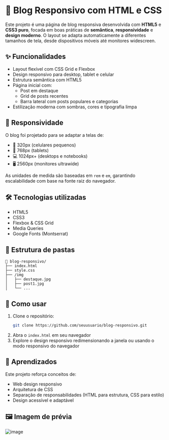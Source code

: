 # 📘 Blog Responsivo com HTML e CSS

Este projeto é uma página de blog responsiva desenvolvida com **HTML5** e **CSS3 puro**, focada em boas práticas de **semântica**, **responsividade** e **design moderno**. O layout se adapta automaticamente a diferentes tamanhos de tela, desde dispositivos móveis até monitores widescreen.

## ✨ Funcionalidades

- Layout flexível com CSS Grid e Flexbox
- Design responsivo para desktop, tablet e celular
- Estrutura semântica com HTML5
- Página inicial com:
  - Post em destaque
  - Grid de posts recentes
  - Barra lateral com posts populares e categorias
- Estilização moderna com sombras, cores e tipografia limpa

## 📱 Responsividade

O blog foi projetado para se adaptar a telas de:

- 📱 320px (celulares pequenos)
- 📲 768px (tablets)
- 💻 1024px+ (desktops e notebooks)
- 🖥️ 2560px (monitores ultrawide)

As unidades de medida são baseadas em `rem` e `em`, garantindo escalabilidade com base na fonte raiz do navegador.

## 🛠️ Tecnologias utilizadas

- HTML5
- CSS3
- Flexbox & CSS Grid
- Media Queries
- Google Fonts (Montserrat)

## 📂 Estrutura de pastas

```
📁 blog-responsivo/
├── index.html
├── style.css
├── /img
│   ├── destaque.jpg
│   ├── post1.jpg
│   └── ...
```

## 🚀 Como usar

1. Clone o repositório:
   ```bash
   git clone https://github.com/seuusuario/blog-responsivo.git
   ```
2. Abra o `index.html` em seu navegador
3. Explore o design responsivo redimensionando a janela ou usando o modo responsivo do navegador

## 🧠 Aprendizados

Este projeto reforça conceitos de:
- Web design responsivo
- Arquitetura de CSS
- Separação de responsabilidades (HTML para estrutura, CSS para estilo)
- Design acessível e adaptável

## 🖼️ Imagem de prévia

![image](https://github.com/user-attachments/assets/e910102a-eb83-4a3d-adf3-af1680bf5736)
